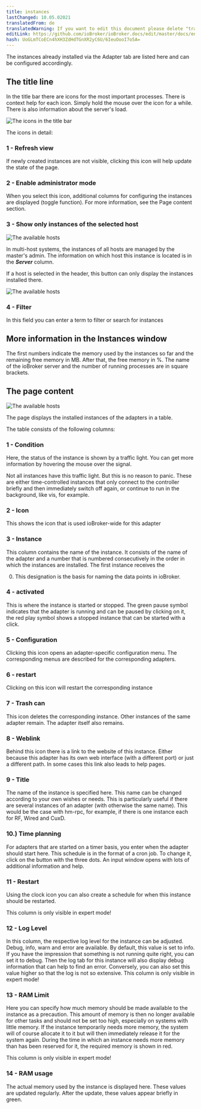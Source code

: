 ```yaml
---
title: instances
lastChanged: 10.05.02021
translatedFrom: de
translatedWarning: If you want to edit this document please delete "translatedFrom" field, elsewise this document will be translated automatically again
editLink: https://github.com/ioBroker/ioBroker.docs/edit/master/docs/en/admin/instances.md
hash: UoGLmTCoECn4hXH3ZdHdTGnXR2yC6U/6IeuOooI7o5A=
---
```

The instances already installed via the Adapter tab are listed here and can be configured accordingly.

## The title line
In the title bar there are icons for the most important processes. There is context help for each icon. Simply hold the mouse over the icon for a while. There is also information about the server's load.

![The icons in the title bar](../../de/admin/media/ADMIN_Instanzen_numbers.png)

The icons in detail:

### 1 - Refresh view
If newly created instances are not visible, clicking this icon will help update the state of the page.

### 2 - Enable administrator mode
When you select this icon, additional columns for configuring the instances are displayed (toggle function). For more information, see the Page content section.

### 3 - Show only instances of the selected host
![The available hosts](../../de/admin/media/ADMIN_Instanzen_hosts.png)

In multi-host systems, the instances of all hosts are managed by the master's admin. The information on which host this instance is located is in the ***Server*** column.

If a host is selected in the header, this button can only display the instances installed there.

![The available hosts](../../de/admin/media/ADMIN_Instanzen_hosts.png)

### 4 - Filter
In this field you can enter a term to filter or search for instances

## More information in the Instances window
The first numbers indicate the memory used by the instances so far and the remaining free memory in MB. After that, the free memory in %. The name of the ioBroker server and the number of running processes are in square brackets.

## The page content
![The available hosts](../../de/admin/media/ADMIN_Instanzen_numbers02.png)

The page displays the installed instances of the adapters in a table.

The table consists of the following columns:

### 1 - Condition
Here, the status of the instance is shown by a traffic light. You can get more information by hovering the mouse over the signal.

Not all instances have this traffic light. But this is no reason to panic. These are either time-controlled instances that only connect to the controller briefly and then immediately switch off again, or continue to run in the background, like vis, for example.

### 2 - Icon
This shows the icon that is used ioBroker-wide for this adapter

### 3 - Instance
This column contains the name of the instance. It consists of the name of the adapter and a number that is numbered consecutively in the order in which the instances are installed. The first instance receives the

0. This designation is the basis for naming the data points in ioBroker.

### 4 - activated
This is where the instance is started or stopped. The green pause symbol indicates that the adapter is running and can be paused by clicking on it, the red play symbol shows a stopped instance that can be started with a click.

### 5 - Configuration
Clicking this icon opens an adapter-specific configuration menu. The corresponding menus are described for the corresponding adapters.

### 6 - restart
Clicking on this icon will restart the corresponding instance

### 7 - Trash can
This icon deletes the corresponding instance. Other instances of the same adapter remain. The adapter itself also remains.

### 8 - Weblink
Behind this icon there is a link to the website of this instance. Either because this adapter has its own web interface (with a different port) or just a different path. In some cases this link also leads to help pages.

### 9 - Title
The name of the instance is specified here. This name can be changed according to your own wishes or needs. This is particularly useful if there are several instances of an adapter (with otherwise the same name). This would be the case with hm-rpc, for example, if there is one instance each for RF, Wired and CuxD.

### 10.) Time planning
For adapters that are started on a timer basis, you enter when the adapter should start here. This schedule is in the format of a cron job. To change it, click on the button with the three dots. An input window opens with lots of additional information and help.

### 11 - Restart
Using the clock icon you can also create a schedule for when this instance should be restarted.

This column is only visible in expert mode!

### 12 - Log Level
In this column, the respective log level for the instance can be adjusted. Debug, info, warn and error are available. By default, this value is set to info. If you have the impression that something is not running quite right, you can set it to debug. Then the log tab for this instance will also display debug information that can help to find an error. Conversely, you can also set this value higher so that the log is not so extensive.
This column is only visible in expert mode!

### 13 - RAM Limit
Here you can specify how much memory should be made available to the instance as a precaution. This amount of memory is then no longer available for other tasks and should not be set too high, especially on systems with little memory. If the instance temporarily needs more memory, the system will of course allocate it to it but will then immediately release it for the system again. During the time in which an instance needs more memory than has been reserved for it, the required memory is shown in red.

This column is only visible in expert mode!

### 14 - RAM usage
The actual memory used by the instance is displayed here. These values are updated regularly. After the update, these values appear briefly in green.